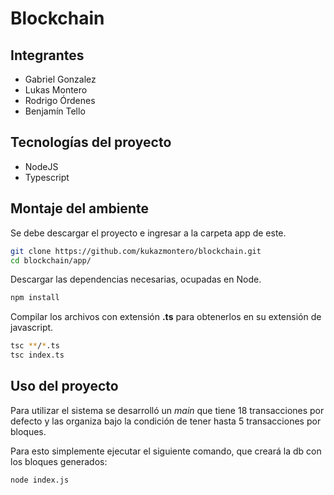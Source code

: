 # Blockchain

## Integrantes
* Gabriel Gonzalez
* Lukas Montero
* Rodrigo Órdenes
* Benjamín Tello

## Tecnologías del proyecto
* NodeJS
* Typescript

## Montaje del ambiente

Se debe descargar el proyecto e ingresar a la carpeta app de este.

```bash
git clone https://github.com/kukazmontero/blockchain.git
cd blockchain/app/
```

Descargar las dependencias necesarias, ocupadas en Node.

```bash
npm install
```

Compilar los archivos con extensión **.ts** para obtenerlos en su extensión de javascript.

```bash
tsc **/*.ts
tsc index.ts
```

## Uso del proyecto
Para utilizar el sistema se desarrolló un *main* que tiene 18 transacciones por defecto y las organiza bajo la condición de tener hasta 5 transacciones por bloques.

Para esto simplemente ejecutar el siguiente comando, que creará la db con los bloques generados:

```bash
node index.js
```